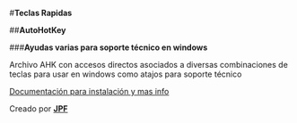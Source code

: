 #**Teclas Rapidas**

##**AutoHotKey**

###**Ayudas varias para soporte técnico en windows**

Archivo AHK con accesos directos asociados a diversas combinaciones de teclas para usar en windows como atajos para soporte técnico

[Documentación para instalación y mas info](https://github.com/juanpablofavale/TeclasRapidas/blob/main/Documentacion.txt)

Creado por [**JPF**](https://juanpablofavale.github.io/Maqueta-Portfolio-2/)
